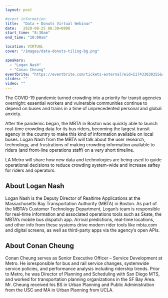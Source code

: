 ```yaml
---
layout: post

#event information
title:  "Data + Donuts Virtual Webinar"
date:   2020-08-25 08:30+0800
start_time: "8:30am"
end_time: "10:00am"

location: VIRTUAL
cover: "/images/data-donuts-tiling-bg.png"

speakers: 
  - "Logan Nash"
  - "Conan Cheung"
eventbrite: "https://eventbrite.com/tickets-external?eid=117433030355&ref=etckt"
slides: ""
video: ""
---
```


The COVID-19 pandemic turned crowding into a priority for transit agencies overnight: essential workers and vulnerable communities continue to depend on buses and trains in a time of unprecedented personal and global anxiety. 

After the pandemic began, the MBTA in Boston was quickly able to launch real-time crowding data for its bus riders, becoming the largest transit agency in the country to make this kind of information available on local buses. Logan Nash from the MBTA will talk about the user research, technology, and frustrations of making crowding information available to riders (and front-line operations staff) on a very short timeline. 

LA Metro will share how new data and technologies are being used to guide operational decisions to reduce crowding system-wide and increase saftey for riders and operators. 

## About Logan Nash
Logan Nash is the Deputy Director of Realtime Applications at the Massachusetts Bay Transportation Authority (MBTA) in Boston. As part of the MBTA’s Customer Technology Department, Logan’s team is responsible for real-time information and associated operations tools such as Skate, the MBTA’s mobile bus dispatch app. Arrival predictions, real-time locations, and other info from these systems drive modern rider tools like mbta.com and digital screens, as well as third-party apps via the agency’s open APIs. 

## About Conan Cheung
Conan Cheung serves as Senior Executive Officer – Service Development at Metro. He isresponsible for bus and rail service changes, systemwide service policies, and performance analysis including ridership trends. Prior to Metro, he was Director of Planning and Scheduling with San Diego MTS, and worked for transportation planning organizations in the SF Bay Area.  Mr. Cheung received his BS in Urban Planning and Public Administration from the USC and MA in Urban Planning from UCLA.